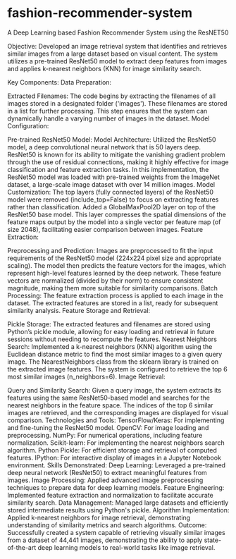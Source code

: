 # fashion-recommender-system
A Deep Learning based Fashion Recommender System using the ResNET50

Objective:
Developed an image retrieval system that identifies and retrieves similar images from a large dataset based on visual content. The system utilizes a pre-trained ResNet50 model to extract deep features from images and applies k-nearest neighbors (KNN) for image similarity search.

Key Components:
Data Preparation:

Extracted Filenames:
The code begins by extracting the filenames of all images stored in a designated folder ('images'). These filenames are stored in a list for further processing.
This step ensures that the system can dynamically handle a varying number of images in the dataset.
Model Configuration:

Pre-trained ResNet50 Model:
Model Architecture:
Utilized the ResNet50 model, a deep convolutional neural network that is 50 layers deep. ResNet50 is known for its ability to mitigate the vanishing gradient problem through the use of residual connections, making it highly effective for image classification and feature extraction tasks.
In this implementation, the ResNet50 model was loaded with pre-trained weights from the ImageNet dataset, a large-scale image dataset with over 14 million images.
Model Customization:
The top layers (fully connected layers) of the ResNet50 model were removed (include_top=False) to focus on extracting features rather than classification.
Added a GlobalMaxPool2D layer on top of the ResNet50 base model. This layer compresses the spatial dimensions of the feature maps output by the model into a single vector per feature map (of size 2048), facilitating easier comparison between images.
Feature Extraction:

Preprocessing and Prediction:
Images are preprocessed to fit the input requirements of the ResNet50 model (224x224 pixel size and appropriate scaling).
The model then predicts the feature vectors for the images, which represent high-level features learned by the deep network.
These feature vectors are normalized (divided by their norm) to ensure consistent magnitude, making them more suitable for similarity comparisons.
Batch Processing:
The feature extraction process is applied to each image in the dataset. The extracted features are stored in a list, ready for subsequent similarity analysis.
Feature Storage and Retrieval:

Pickle Storage:
The extracted features and filenames are stored using Python’s pickle module, allowing for easy loading and retrieval in future sessions without needing to recompute the features.
Nearest Neighbors Search:
Implemented a k-nearest neighbors (KNN) algorithm using the Euclidean distance metric to find the most similar images to a given query image.
The NearestNeighbors class from the sklearn library is trained on the extracted image features. The system is configured to retrieve the top 6 most similar images (n_neighbors=6).
Image Retrieval:

Query and Similarity Search:
Given a query image, the system extracts its features using the same ResNet50-based model and searches for the nearest neighbors in the feature space.
The indices of the top 6 similar images are retrieved, and the corresponding images are displayed for visual comparison.
Technologies and Tools:
TensorFlow/Keras: For implementing and fine-tuning the ResNet50 model.
OpenCV: For image loading and preprocessing.
NumPy: For numerical operations, including feature normalization.
Scikit-learn: For implementing the nearest neighbors search algorithm.
Python Pickle: For efficient storage and retrieval of computed features.
IPython: For interactive display of images in a Jupyter Notebook environment.
Skills Demonstrated:
Deep Learning: Leveraged a pre-trained deep neural network (ResNet50) to extract meaningful features from images.
Image Processing: Applied advanced image preprocessing techniques to prepare data for deep learning models.
Feature Engineering: Implemented feature extraction and normalization to facilitate accurate similarity search.
Data Management: Managed large datasets and efficiently stored intermediate results using Python's pickle.
Algorithm Implementation: Applied k-nearest neighbors for image retrieval, demonstrating understanding of similarity metrics and search algorithms.
Outcome:
Successfully created a system capable of retrieving visually similar images from a dataset of 44,441 images, demonstrating the ability to apply state-of-the-art deep learning models to real-world tasks like image retrieval.
